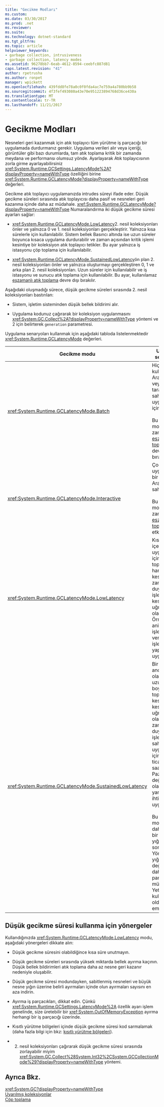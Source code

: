 ```yaml
---
title: "Gecikme Modları"
ms.custom: 
ms.date: 03/30/2017
ms.prod: .net
ms.reviewer: 
ms.suite: 
ms.technology: dotnet-standard
ms.tgt_pltfrm: 
ms.topic: article
helpviewer_keywords:
- garbage collection, intrusiveness
- garbage collection, latency modes
ms.assetid: 96278bb7-6eab-4612-8594-ceebfc887d81
caps.latest.revision: "41"
author: rpetrusha
ms.author: ronpet
manager: wpickett
ms.openlocfilehash: 439fdd8fe78a0c0f0fda4ac7e759a4a780bb9b58
ms.sourcegitcommit: 4f3fef493080a43e70e951223894768d36ce430a
ms.translationtype: MT
ms.contentlocale: tr-TR
ms.lasthandoff: 11/21/2017
---
```

# <a name="latency-modes"></a>Gecikme Modları
Nesneleri geri kazanmak için atık toplayıcı tüm yürütme iş parçacığı bir uygulamada durdurmanız gerekir. Uygulama verileri alır veya içeriği, görüntüler gibi bazı durumlarda, tam atık toplama kritik bir zamanda meydana ve performansı olumsuz yönde. Ayarlayarak Atık toplayıcısının zorla girme ayarlayabilirsiniz <xref:System.Runtime.GCSettings.LatencyMode%2A?displayProperty=nameWithType> özelliğini birine <xref:System.Runtime.GCLatencyMode?displayProperty=nameWithType> değerleri.  
  
 Gecikme atık toplayıcı uygulamanızda intrudes süreyi ifade eder. Düşük gecikme süreleri sırasında atık toplayıcısı daha pasif ve nesneleri geri kazanma içinde daha az müdahale. <xref:System.Runtime.GCLatencyMode?displayProperty=nameWithType> Numaralandırma iki düşük gecikme süresi ayarları sağlar:  
  
-   <xref:System.Runtime.GCLatencyMode.LowLatency>2. nesil koleksiyonları önler ve yalnızca 0 ve 1. nesil koleksiyonları gerçekleştirir. Yalnızca kısa sürelerle için kullanılabilir. Sistem bellek Basıncı altında ise uzun süreler boyunca kısaca uygulama durdurabilir ve zaman açısından kritik işlemi kesintiye bir koleksiyon atık toplayıcı tetikler. Bu ayar yalnızca iş istasyonu çöp toplama için kullanılabilir.  
  
-   <xref:System.Runtime.GCLatencyMode.SustainedLowLatency>ön plan 2. nesil koleksiyonları önler ve yalnızca oluşturmayı gerçekleştiren 0, 1 ve arka plan 2. nesil koleksiyonları. Uzun süreler için kullanılabilir ve iş istasyonu ve sunucu atık toplama için kullanılabilir. Bu ayar, kullanılamaz [eşzamanlı atık toplama](../../../docs/framework/configure-apps/file-schema/runtime/gcconcurrent-element.md) devre dışı bırakılır.  
  
 Aşağıdaki oluşmadığı sürece, düşük gecikme süreleri sırasında 2. nesil koleksiyonları bastırılan:  
  
-   Sistem, işletim sisteminden düşük bellek bildirimi alır.  
  
-   Uygulama kodunuz çağırarak bir koleksiyon uygulanmasını <xref:System.GC.Collect%2A?displayProperty=nameWithType> yöntemi ve 2 için belirterek `generation` parametresi.  
  
 Uygulama senaryoları kullanmak için aşağıdaki tabloda listelenmektedir <xref:System.Runtime.GCLatencyMode> değerleri.  
  
|Gecikme modu|Uygulama senaryoları|  
|------------------|---------------------------|  
|<xref:System.Runtime.GCLatencyMode.Batch>|Hiçbir kullanıcı Arabirimi veya sunucu tarafı işlemleri sahip uygulamalar için.<br /><br /> Bu varsayılan moddur zaman [eşzamanlı atık toplama](../../../docs/framework/configure-apps/file-schema/runtime/gcconcurrent-element.md) devre dışı bırakılır.|  
|<xref:System.Runtime.GCLatencyMode.Interactive>|Çoğu uygulama için bir kullanıcı Arabirimi sahip.<br /><br /> Bu varsayılan moddur zaman [eşzamanlı atık toplama](../../../docs/framework/configure-apps/file-schema/runtime/gcconcurrent-element.md) etkinleştirilir.|  
|<xref:System.Runtime.GCLatencyMode.LowLatency>|Kısa vadeli içeren uygulamalar için Atık toplayıcısının hangi kesintilerden zamana duyarlı işlemlerde kesintiye uğratan olabilir. Örneğin, animasyon işleme veya veri alım işlevleri yapmak uygulamalar.|  
|<xref:System.Runtime.GCLatencyMode.SustainedLowLatency>|Bir kapsanan ancak büyük olasılıkla daha uzun süre boyunca atık toplayıcı kesintilerden kesintiye uğratan olabilir zamana duyarlı işlemlerde sahip uygulamalar için. Örneğin, ticaret saatlerde Pazar veri değişikliklerini olarak hızlı yanıt süreleri ihtiyaç duyan uygulamalar.<br /><br /> Bu mod modlardan daha büyük bir yönetilen yığın boyutu sonuçlanır. Yönetilen yığın compact değil çünkü daha yüksek parçalanma mümkündür. Yeterli bellek kullanılabilir olduğundan emin olun.|  
  
## <a name="guidelines-for-using-low-latency"></a>Düşük gecikme süresi kullanma için yönergeler  
 Kullandığınızda <xref:System.Runtime.GCLatencyMode.LowLatency> modu, aşağıdaki yönergeleri dikkate alın:  
  
-   Düşük gecikme süresini olabildiğince kısa süre unutmayın.  
  
-   Düşük gecikme süreleri sırasında yüksek miktarda bellek ayırma kaçının. Düşük bellek bildirimleri atık toplama daha az nesne geri kazanır nedeniyle oluşabilir.  
  
-   Düşük gecikme süresi modundayken, sabitlenmiş nesneleri ve büyük nesne yığın üzerine belirli ayırmaları içinde olun ayırmaları sayısını en aza indirin.  
  
-   Ayırma iş parçacıkları, dikkat edin. Çünkü <xref:System.Runtime.GCSettings.LatencyMode%2A> özellik ayarı işlem genelinde, size üretebilir bir <xref:System.OutOfMemoryException> ayırma herhangi bir iş parçacığı üzerinde.  
  
-   Kısıtlı yürütme bölgeleri içinde düşük gecikme süresi kod sarmalamak (daha fazla bilgi için bkz: [kısıtlı yürütme bölgeleri](../../../docs/framework/performance/constrained-execution-regions.md)).  
  
-   2. nesil koleksiyonları çağırarak düşük gecikme süresi sırasında zorlayabilir miyim <xref:System.GC.Collect%28System.Int32%2CSystem.GCCollectionMode%29?displayProperty=nameWithType> yöntemi.  
  
## <a name="see-also"></a>Ayrıca Bkz.  
 <xref:System.GC?displayProperty=nameWithType>  
 [Uyarılmış koleksiyonlar](../../../docs/standard/garbage-collection/induced.md)  
 [Çöp toplama](../../../docs/standard/garbage-collection/index.md)

